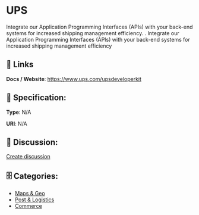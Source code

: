 # UPS


Integrate our Application Programming Interfaces (APIs) with your back-end systems for increased shipping management efficiency. . Integrate our Application Programming Interfaces (APIs) with your back-end systems for increased shipping management efficiency

##  🔗 Links
**Docs / Website**: https://www.ups.com/upsdeveloperkit

## 🧬 Specification:
**Type**: N/A

**URI**: N/A

## 💬 Discussion:
[Create discussion](https://github.com/apis-list/apis-list/discussions/new)

## 🗄️ Categories:
- [Maps & Geo](https://github.com/apis-list/apis-list#maps--geo)
- [Post & Logistics](https://github.com/apis-list/apis-list#post--logistics)
- [Commerce](https://github.com/apis-list/apis-list#commerce)



